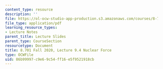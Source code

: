 ```yaml
---
content_type: resource
description: ''
file: https://ol-ocw-studio-app-production.s3.amazonaws.com/courses/8-701-introduction-to-nuclear-and-particle-physics-fall-2020/86b99997c9e69c54ff16e5f9521918cb_MIT8_701f20_lec9.4.pdf
file_type: application/pdf
learning_resource_types:
- Lecture Notes
parent_title: Lecture Slides
parent_type: CourseSection
resourcetype: Document
title: 8.701 Fall 2020, Lecture 9.4 Nuclear Force
type: OCWFile
uid: 86b99997-c9e6-9c54-ff16-e5f9521918cb
---
```

